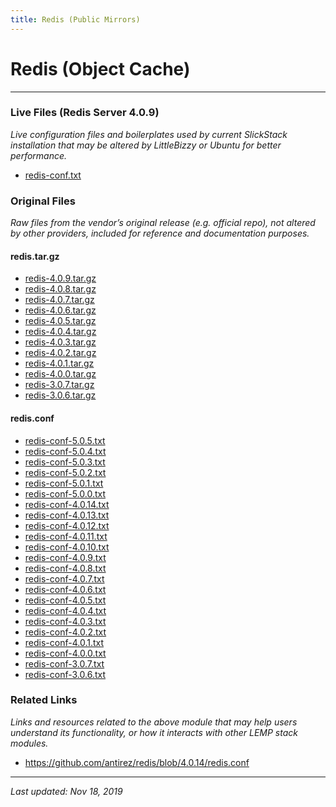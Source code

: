 ```yaml
---
title: Redis (Public Mirrors)
---
```


# Redis (Object Cache)

----

### Live Files (Redis Server 4.0.9)

*Live configuration files and boilerplates used by current SlickStack installation that may be altered by LittleBizzy or Ubuntu for better performance.*

* <a href="redis-conf.txt">redis-conf.txt</a>

### Original Files

*Raw files from the vendor’s original release (e.g. official repo), not altered by other providers, included for reference and documentation purposes.*

#### redis.tar.gz

* <a href="redis-4.0.9.tar.gz">redis-4.0.9.tar.gz</a>
* <a href="redis-4.0.8.tar.gz">redis-4.0.8.tar.gz</a>
* <a href="redis-4.0.7.tar.gz">redis-4.0.7.tar.gz</a>
* <a href="redis-4.0.6.tar.gz">redis-4.0.6.tar.gz</a>
* <a href="redis-4.0.5.tar.gz">redis-4.0.5.tar.gz</a>
* <a href="redis-4.0.4.tar.gz">redis-4.0.4.tar.gz</a>
* <a href="redis-4.0.3.tar.gz">redis-4.0.3.tar.gz</a>
* <a href="redis-4.0.2.tar.gz">redis-4.0.2.tar.gz</a>
* <a href="redis-4.0.1.tar.gz">redis-4.0.1.tar.gz</a>
* <a href="redis-4.0.0.tar.gz">redis-4.0.0.tar.gz</a>
* <a href="redis-3.0.7.tar.gz">redis-3.0.7.tar.gz</a>
* <a href="redis-3.0.6.tar.gz">redis-3.0.6.tar.gz</a>

#### redis.conf

* <a href="redis-conf-5.0.5.txt">redis-conf-5.0.5.txt</a>
* <a href="redis-conf-5.0.4.txt">redis-conf-5.0.4.txt</a>
* <a href="redis-conf-5.0.3.txt">redis-conf-5.0.3.txt</a>
* <a href="redis-conf-5.0.2.txt">redis-conf-5.0.2.txt</a>
* <a href="redis-conf-5.0.1.txt">redis-conf-5.0.1.txt</a>
* <a href="redis-conf-5.0.0.txt">redis-conf-5.0.0.txt</a>
* <a href="redis-conf-4.0.14.txt">redis-conf-4.0.14.txt</a>
* <a href="redis-conf-4.0.13.txt">redis-conf-4.0.13.txt</a>
* <a href="redis-conf-4.0.12.txt">redis-conf-4.0.12.txt</a>
* <a href="redis-conf-4.0.11.txt">redis-conf-4.0.11.txt</a>
* <a href="redis-conf-4.0.10.txt">redis-conf-4.0.10.txt</a>
* <a href="redis-conf-4.0.9.txt">redis-conf-4.0.9.txt</a>
* <a href="redis-conf-4.0.8.txt">redis-conf-4.0.8.txt</a>
* <a href="redis-conf-4.0.7.txt">redis-conf-4.0.7.txt</a>
* <a href="redis-conf-4.0.6.txt">redis-conf-4.0.6.txt</a>
* <a href="redis-conf-4.0.5.txt">redis-conf-4.0.5.txt</a>
* <a href="redis-conf-4.0.4.txt">redis-conf-4.0.4.txt</a>
* <a href="redis-conf-4.0.3.txt">redis-conf-4.0.3.txt</a>
* <a href="redis-conf-4.0.2.txt">redis-conf-4.0.2.txt</a>
* <a href="redis-conf-4.0.1.txt">redis-conf-4.0.1.txt</a>
* <a href="redis-conf-4.0.0.txt">redis-conf-4.0.0.txt</a>
* <a href="redis-conf-3.0.7.txt">redis-conf-3.0.7.txt</a>
* <a href="redis-conf-3.0.6.txt">redis-conf-3.0.6.txt</a>

### Related Links

*Links and resources related to the above module that may help users understand its functionality, or how it interacts with other LEMP stack modules.*

* https://github.com/antirez/redis/blob/4.0.14/redis.conf

----

*Last updated: Nov 18, 2019*
